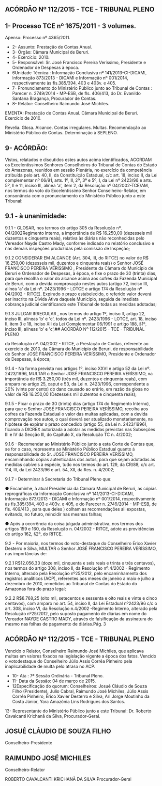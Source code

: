
## ACÓRDÃO Nº 112/2015 - TCE - TRIBUNAL PLENO

## 1- Processo TCE nº 1675/2011 - 3 volumes.

Apenso: Processo nº 4365/2011.

- 2- Assunto: Prestação de Contas Anual.
- 3- Órgão: Câmara Municipal de Beruri.
- 4- Exercício: 2010.
- 5-  Responsável: Sr.  José  Francisco  Pereira  Veríssimo,  Presidente  e  Ordenador  de Despesas à época.
- 6Unidade  Técnica : Informação Conclusiva nº 141/2013-CI-DICAMI, Informação 873/2013  -  DICAMI  e  Informação  nº  001/2014,  respectivamente  às  fls.385/394,  403  e 403v. e 405.
- 7-  Pronunciamento  do Ministério  Público  junto  ao Tribunal  de  Contas :  Parecer  n. 2749/2014 - MP-ESB, de fls. 406/413, do Dr. Evanildo Santana Bragança, Procurador de Contas.
- 8- Relator: Conselheiro Raimundo José Michiles.

EMENTA: Prestação de Contas Anual. Câmara Municipal de Beruri. Exercício de 2010.

Revelia.  Glosa.  Alcance.  Contas  irregulares. Multas.  Recomendação  ao  Ministério  Público de Contas. Determinação à SEPLENO.

## 9- ACÓRDÃO:

Vistos, relatados e discutidos estes autos acima identificados,  ACORDAM os Excelentíssimos  Senhores  Conselheiros  do  Tribunal  de  Contas  do  Estado  do Amazonas, reunidos em sessão Plenária, no exercício da competência atribuída pelo art. 40, II, da Constituição Estadual, c/c art. 18, inciso II, da Lei complementar nº 06/91, arts. 1º,  II,  2º,  3º  e  5º,  I,  da  Lei  nº  2423/96  e  arts.  5º,  II  e  11,  inciso  III,  alínea  'a',  item  2,  da Resolução nº 04/2002-TCE/AM, nos termos do voto do Excelentíssimo Senhor Conselheiro-Relator, em consonância com o pronunciamento do Ministério Público junto a este Tribunal:

## 9.1 - à unanimidade:

9.1.1 -  GLOSAR, nos  termos  do  artigo  305  da  Resolução  nº.  04/2002Regimento Interno, a importância de R$ 16.250,00 (dezesseis mil duzentos e cinquenta reais), relativa às diárias não reconhecidas pelo Vereador Nayde Castro Mady, conforme indicado  no  relatório  conclusivo  e  nas  demais  inspeções  produzidas  pela  comissão  de Inspeção;

9.1.2 CONSIDERAR EM ALCANCE (Art. 304, III, do RITCE) no valor de R$ 16.250,00 (dezesseis mil, duzentos e cinquenta reais) o Senhor JOSÉ FRANCISCO PEREIRA VERÍSSIMO ,  Presidente da Câmara do  Município de Beruri  e Ordenador de Despesas, à época, e fixe o prazo de 30 (trinta) dias, para que recolha o valor do alcance acima  aos  cofres  da  Fazenda  Municipal  de  Beruri,  com  a  devida  comprovação  nestes autos  (artigo  72,  inciso  III,  alínea  'a'  da  Lei  nº.  2423/1996  -  LOTCE  e  artigo  174  da Resolução nº 04/2002 - RITCE). Expirado o prazo estabelecido, o referido valor deverá ser  inscrito  na  Dívida  Ativa  daquele  Município,  seguida  de  imediata  cobrança  judicial cientificando este Tribunal de todas as medidas adotadas;

9.1.3 JULGAR IRREGULAR , nos termos do artigo 1º, inciso II, artigo 22, inciso III, alíneas 'b' e 'c', todos da Lei nº. 2423/1996 - LOTCE, art. 18, inciso II, item 3 e 18, inciso XII da Lei Complementar 06/1991 e artigo 188, §1º, inciso III, alíneas 'b' e 'c',## ACÓRDÃO Nº 112/2015 - TCE - TRIBUNAL PLENO

da  Resolução  nº.  04/2002  -  RITCE,  a  Prestação  de  Contas,  referente  ao  exercício  de 2010, da Câmara  do  Município  de  Beruri, de responsabilidade do Senhor  JOSÉ FRANCISCO PEREIRA VERÍSSIMO, Presidente e Ordenador de Despesas, à época;

9.1.4 - Na forma prevista nos artigos 1º, inciso XXVI e artigo 52 da Lei nº. 2423/1996, MULTAR o Senhor JOSÉ FRANCISCO  PEREIRA VERÍSSIMO, na importância  de R$  3.250,00  (três  mil,  duzentos  e  cinquenta  reais), com  amparo  no artigo 25, caput e 53,  da Lei n. 2423/1996, correspondente a  20% (vinte por cento) do dano  causado  ao  erário,  em  razão  da  glosa  no  valor  de  R$  16.250,00  (Dezesseis mil duzentos e cinquenta reais);

9.1.5 - Fixar o prazo de 30 (trinta) dias (artigo 174 do Regimento Interno), para  que  o  Senhor  JOSÉ  FRANCISCO  PEREIRA  VERÍSSIMO,  recolha  aos  cofres  da Fazenda Estadual o valor das multas aplicadas, com a devida comprovação nos autos, o qual  deverá  ser  atualizado  monetariamente,  na  hipótese  de  expirar  o  prazo  concedido (artigo  55,  da  Lei  n.  2423/1996),  ficando  a  DICREX  autorizada  a  adotar  as  medidas previstas nas Subseções III e IV da Secção III, do Capítulo X, da Resolução TC n. 4/2002;

9.1.6 - Recomendar ao Ministério Público junto a esta Corte de Contas que, se for o caso, represente ao Ministério Público Estadual quanto à responsabilidade do Sr. JOSÉ  FRANCISCO  PEREIRA  VERÍSSIMO,  encaminhando  cópias  autenticadas  dos autos, para que sejam adotadas as medidas cabíveis à espécie, tudo nos termos do art. 129, da CR/88, c/c art. 114, III, da Lei 2423/96 e art. 54, XII, da Res. n. 4/2002;

9.1.7 - Determinar à Secretaria do Tribunal Pleno que:

●  Encaminhe,  à  atual  Presidência  da  Câmara  Municipal  de  Beruri,  as cópias  reprográficas  da  Informação  Conclusiva  nº  141/2013-CI-DICAMI, Informação 873/2013  -  DICAMI  e  Informação  nº  001/2014,  respectivamente  às  fls.385/394,  403  e 403v.  e  405,  e  do  Parecer  n.  2749/2014  -  MP-ESB,  de  fls.  406/413 ,  para  que  deles ) colham as recomendações ali expostas, evitando, no futuro, reincidir nas mesmas falhas;

●    Após  a  ocorrência  da  coisa  julgada  administrativa,  nos  termos  dos artigos 159 e 160, da Resolução n. 04/2002 - RITCE, adote as providências do artigo 162, §2º, do RITCE.

9.2 - Por maioria, nos termos do voto-destaque do Conselheiro Érico Xavier Desterro e Silva, MULTAR o Senhor JOSÉ FRANCISCO PEREIRA VERÍSSIMO, nas importâncias de:

9.2.1  R$12.056,33 (doze  mil,  cinquenta  e  seis  reais  e  trinta  e  três centavos),  nos  termos  do  artigo  308,  inciso  II,  da  Resolução  nº.4/2002  -  Regimento Interno, alterado pela Resolução nº25/2012, pelo encaminhamento dos registros analíticos (ACP), referentes aos meses de janeiro a maio e julho a dezembro de 2010, remetidos ao Tribunal de Contas do Estado do Amazonas fora do prazo legal;

9.2.2 R$8.768,25 (oito  mil,  setecentos e sessenta e oito reais e vinte e cinco centavos), com amparo no art. 54, inciso II, da Lei Estadual nº2423/96 c/c o art. 308, inciso VI, da Resolução  n.4/2002 -Regimento Interno, alterado pela Resolução nº25/2012, pelo suposto pagamento de diárias em nome do Vereador NAYDE CASTRO MADY,  através  de  falsificação  da  assinatura  do  mesmo  nas  folhas  de  pagamento  de diárias.Pág. 3

## ACÓRDÃO Nº 112/2015 - TCE - TRIBUNAL PLENO

Vencido o Relator, Conselheiro Raimundo José Michiles, que aplicava multas em valores  fixados  na  legislação  vigente  a  época  dos  fatos.  Vencido  o  votodestaque  do  Conselheiro  Júlio  Assis  Corrêa  Pinheiro  pela  inaplicabilidade  de multa pelo atraso no ACP.

- 10- Ata : 7ª Sessão Ordinária - Tribunal Pleno.
- 11- Data da Sessão: 04 de março de 2015.
- 12Especificação do quorum: Conselheiros: Josué Cláudio de Souza Filho (Presidente),  Julio  Cabral,  Raimundo  José  Michiles,  Júlio  Assis  Corrêa  Pinheiro,  Érico Xavier  Desterro  e  Silva, Ari  Jorge  Moutinho  da  Costa  Júnior,  Yara  Amazônia  Lins Rodrigues dos Santos.

13- Representante do Ministério Público junto a este Tribunal: Dr. Roberto Cavalcanti Krichanã da Silva, Procurador-Geral.

## JOSUÉ CLÁUDIO DE SOUZA FILHO

Conselheiro-Presidente

## RAIMUNDO JOSÉ MICHILES

Conselheiro-Relator

ROBERTO CAVALCANTI KRICHANÃ DA SILVA Procurador-Geral